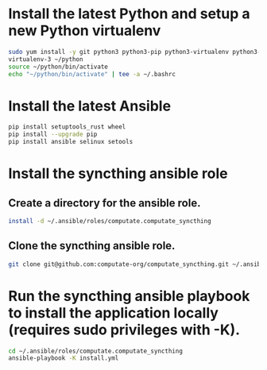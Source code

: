 # Install the latest Python and setup a new Python virtualenv

```bash
sudo yum install -y git python3 python3-pip python3-virtualenv python3-libselinux python3-libsemanage python3-policycoreutils
virtualenv-3 ~/python
source ~/python/bin/activate
echo "~/python/bin/activate" | tee -a ~/.bashrc
```

# Install the latest Ansible

```bash
pip install setuptools_rust wheel
pip install --upgrade pip
pip install ansible selinux setools
```

# Install the syncthing ansible role

## Create a directory for the ansible role. 

```bash
install -d ~/.ansible/roles/computate.computate_syncthing
```

## Clone the syncthing ansible role. 

```bash
git clone git@github.com:computate-org/computate_syncthing.git ~/.ansible/roles/computate.computate_syncthing
```

# Run the syncthing ansible playbook to install the application locally (requires sudo privileges with -K). 

```bash
cd ~/.ansible/roles/computate.computate_syncthing
ansible-playbook -K install.yml
```



